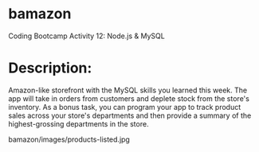 # bamazon
Coding Bootcamp Activity 12: Node.js & MySQL

# Description: 
Amazon-like storefront with the MySQL skills you learned this week. The app will take in orders from customers and deplete stock from the store's inventory. As a bonus task, you can program your app to track product sales across your store's departments and then provide a summary of the highest-grossing departments in the store.

bamazon/images/products-listed.jpg
      

